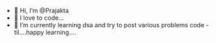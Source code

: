 - 👋 Hi, I’m @Prajakta
- 👀 I love to code...
- 🌱 I’m currently learning dsa and try to post various problems code
-til....happy learning....
<!---
Praju005/Praju005 is a ✨ special ✨ repository because its `README.md` (this file) appears on your GitHub profile.
You can click the Preview link to take a look at your changes.
--->
